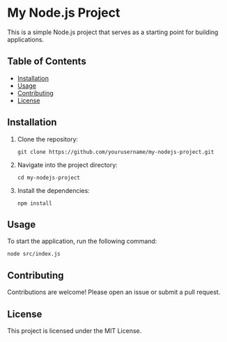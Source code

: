 # My Node.js Project

This is a simple Node.js project that serves as a starting point for building applications.

## Table of Contents

- [Installation](#installation)
- [Usage](#usage)
- [Contributing](#contributing)
- [License](#license)

## Installation

1. Clone the repository:
   ```
   git clone https://github.com/yourusername/my-nodejs-project.git
   ```

2. Navigate into the project directory:
   ```
   cd my-nodejs-project
   ```

3. Install the dependencies:
   ```
   npm install
   ```

## Usage

To start the application, run the following command:
```
node src/index.js
```

## Contributing

Contributions are welcome! Please open an issue or submit a pull request.

## License

This project is licensed under the MIT License.
